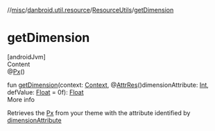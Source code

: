 //[misc](../../../index.md)/[danbroid.util.resource](../index.md)/[ResourceUtils](index.md)/[getDimension](get-dimension.md)



# getDimension  
[androidJvm]  
Content  
@[Px](https://developer.android.com/reference/kotlin/androidx/annotation/Px.html)()  
  
fun [getDimension](get-dimension.md)(context: [Context](https://developer.android.com/reference/kotlin/android/content/Context.html), @[AttrRes](https://developer.android.com/reference/kotlin/androidx/annotation/AttrRes.html)()dimensionAttribute: [Int](https://kotlinlang.org/api/latest/jvm/stdlib/kotlin/-int/index.html), defValue: [Float](https://kotlinlang.org/api/latest/jvm/stdlib/kotlin/-float/index.html) = 0f): [Float](https://kotlinlang.org/api/latest/jvm/stdlib/kotlin/-float/index.html)  
More info  


Retrieves the [Px](https://developer.android.com/reference/kotlin/androidx/annotation/Px.html) from your theme with the attribute identified by [dimensionAttribute](get-dimension.md)

  



